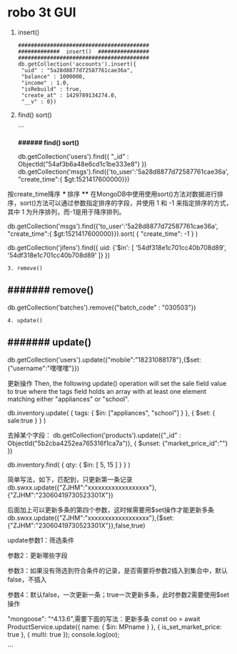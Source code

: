# robo 3t GUI

1. insert\(\)

   ```text
   #########################################
   #############  insert()  ################
   #########################################
   db.getCollection('accounts').insert({
    "uid" : "5a28d8877d72587761cae36a",
    "balance" : 1000000,
    "income" : 1.0,
    "isRebuild" : true,
    "create_at" : 1429789134274.0,
    "__v" : 0})
   ```

2. find\(\) sort\(\)

   \`\`\`

   **\#\#\#\#\#\#   find\(\)  sort\(\)**

   db.getCollection\('users'\).find\({ "\_id" : ObjectId\("54af3b6a48e6cd1c1be333e8"\) }\) db.getCollection\('msgs'\).find\({'to\_user':'5a28d8877d72587761cae36a', "create\_time":{ $gt:1521417600000}}\)

按create\_time降序 _**\***_ 排序 **\*\*** 在MongoDB中使用使用sort\(\)方法对数据进行排序，sort\(\)方法可以通过参数指定排序的字段，并使用 1 和 -1 来指定排序的方式，其中 1 为升序排列，而-1是用于降序排列。

db.getCollection\('msgs'\).find\({'to\_user':'5a28d8877d72587761cae36a', "create\_time":{ $gt:1521417600000}}\).sort\( { "create\_time": -1 } \)

db.getCollection\('jifens'\).find\({ uid: {'$in': \[ '54df318e1c701cc40b708d89', '54df318e1c701cc40b708d89' \]} }\)

```text
3. remove()
```

## \#\#\#\#\#\#\#   remove\(\)

db.getCollection\('batches'\).remove\({"batch\_code" : "030503"}\)

```text
4. update()
```

## \#\#\#\#\#\#\#   update\(\)

db.getCollection\('users'\).update\({"mobile":"18231088178"},{$set:{"username":"嘿嘿嘿"}}\)

更新操作 Then, the following update\(\) operation will set the sale field value to true where the tags field holds an array with at least one element matching either "appliances" or "school".

db.inventory.update\( { tags: { $in: \["appliances", "school"\] } }, { $set: { sale:true } } \)

去掉某个字段： db.getCollection\('products'\).update\({"\_id" : ObjectId\("5b2cba4252ea765316f1ca7a"\)}, { $unset: {"market\_price\_id":""} }\)

db.inventory.find\( { qty: { $in: \[ 5, 15 \] } } \)

简单写法，如下，匹配到，只更新第一条记录 db.swxx.update\({"ZJHM":"xxxxxxxxxxxxxxxxxx"},{"ZJHM":"23060419730523301X"}\)

后面加上可以更新多条的第四个参数，这时候需要用$set操作才能更新多条 db.swxx.update\({"ZJHM":"xxxxxxxxxxxxxxxxxx"},{$set:{"ZJHM":"23060419730523301X"}},false,true\)

update参数1：筛选条件

参数2：更新哪些字段

参数3：如果没有筛选到符合条件的记录，是否需要将参数2插入到集合中，默认false，不插入

参数4：默认false，一次更新一条；true一次更新多条，此时参数2需要使用$set操作

"mongoose": "^4.13.6",需要下面的写法：更新多条 const oo = await ProductService.update\({ name: { $in: MPname } }, { is\_set\_market\_price: true }, { multi: true }\); console.log\(oo\);

\`\`\`

